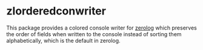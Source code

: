 # zlorderedconwriter

This package provides a colored console writer for [zerolog](https://github.com/rs/zerolog) which preserves the order of fields when written to the console instead of sorting them alphabetically, which is the default in zerolog.
